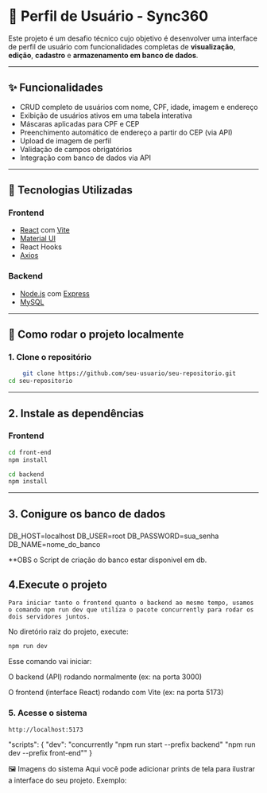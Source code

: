 # 👤 Perfil de Usuário - Sync360

Este projeto é um desafio técnico cujo objetivo é desenvolver uma interface de perfil de usuário com funcionalidades completas de **visualização**, **edição**, **cadastro** e **armazenamento em banco de dados**.

---

## ✨ Funcionalidades

- CRUD completo de usuários com nome, CPF, idade, imagem e endereço
- Exibição de usuários ativos em uma tabela interativa
- Máscaras aplicadas para CPF e CEP
- Preenchimento automático de endereço a partir do CEP (via API)
- Upload de imagem de perfil
- Validação de campos obrigatórios
- Integração com banco de dados via API

---

## 🧰 Tecnologias Utilizadas

### Frontend

- [React](https://reactjs.org/) com [Vite](https://vitejs.dev/)
- [Material UI](https://mui.com/)
- React Hooks
- [Axios](https://axios-http.com/)

### Backend

- [Node.js](https://nodejs.org/) com [Express](https://expressjs.com/)
- [MySQL](https://www.mysql.com/)

---

## 🚀 Como rodar o projeto localmente

### 1. Clone o repositório

```bash
    git clone https://github.com/seu-usuario/seu-repositorio.git
cd seu-repositorio
```

---

## 2. Instale as dependências

### Frontend

```bash
cd front-end
npm install

cd backend
npm install

```

---

## 3. Conigure os banco de dados

###

DB_HOST=localhost
DB_USER=root
DB_PASSWORD=sua_senha
DB_NAME=nome_do_banco

\*\*OBS o Script de criação do banco estar disponivel em db.

## 4.Execute o projeto

    Para iniciar tanto o frontend quanto o backend ao mesmo tempo, usamos o comando npm run dev que utiliza o pacote concurrently para rodar os dois servidores juntos.

No diretório raiz do projeto, execute:

```bash
npm run dev
```

Esse comando vai iniciar:

O backend (API) rodando normalmente (ex: na porta 3000)

O frontend (interface React) rodando com Vite (ex: na porta 5173)

### 5. Acesse o sistema
    http://localhost:5173

"scripts": {
  "dev": "concurrently \"npm run start --prefix backend\" \"npm run dev --prefix front-end\""
}

🖼️ Imagens do sistema
Aqui você pode adicionar prints de tela para ilustrar a interface do seu projeto. Exemplo: